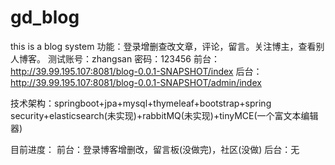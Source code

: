 # gd_blog
this is a blog system 
功能：登录增删查改文章，评论，留言。关注博主，查看别人博客。 
测试账号：zhangsan 密码：123456 
前台：http://39.99.195.107:8081/blog-0.0.1-SNAPSHOT/index 
后台：http://39.99.195.107:8081/blog-0.0.1-SNAPSHOT/admin/index

技术架构：springboot+jpa+mysql+thymeleaf+bootstrap+spring security+elasticsearch(未实现)+rabbitMQ(未实现)+tinyMCE(一个富文本编辑器)

目前进度：
前台：登录博客增删改，留言板(没做完)，社区(没做)
后台：无
